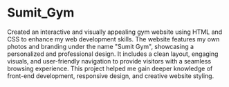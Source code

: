 # Sumit_Gym
Created an interactive and visually appealing gym website using HTML and CSS to enhance my web development skills. The website features my own photos and branding under the name "Sumit Gym", showcasing a personalized and professional design. It includes a clean layout, engaging visuals, and user-friendly navigation to provide visitors with a seamless browsing experience. This project helped me gain deeper knowledge of front-end development, responsive design, and creative website styling.
